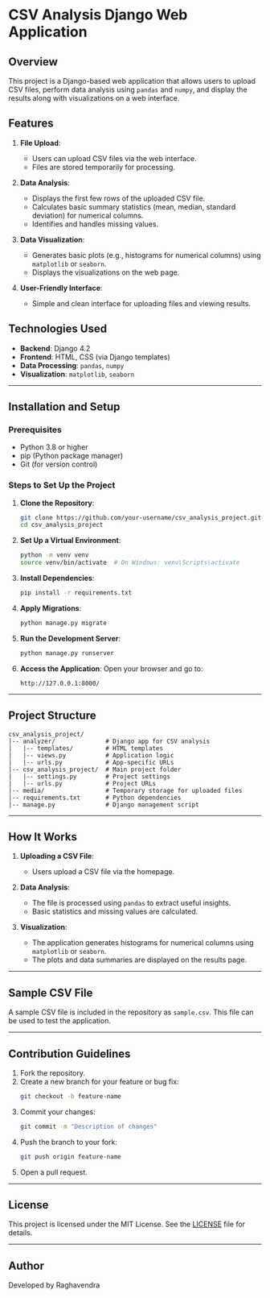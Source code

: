 # CSV Analysis Django Web Application

## Overview

This project is a Django-based web application that allows users to upload CSV files, perform data analysis using `pandas` and `numpy`, and display the results along with visualizations on a web interface.

## Features

1. **File Upload**:

   - Users can upload CSV files via the web interface.
   - Files are stored temporarily for processing.

2. **Data Analysis**:

   - Displays the first few rows of the uploaded CSV file.
   - Calculates basic summary statistics (mean, median, standard deviation) for numerical columns.
   - Identifies and handles missing values.

3. **Data Visualization**:

   - Generates basic plots (e.g., histograms for numerical columns) using `matplotlib` or `seaborn`.
   - Displays the visualizations on the web page.

4. **User-Friendly Interface**:

   - Simple and clean interface for uploading files and viewing results.

## Technologies Used

- **Backend**: Django 4.2
- **Frontend**: HTML, CSS (via Django templates)
- **Data Processing**: `pandas`, `numpy`
- **Visualization**: `matplotlib`, `seaborn`

---

## Installation and Setup

### Prerequisites

- Python 3.8 or higher
- pip (Python package manager)
- Git (for version control)

### Steps to Set Up the Project

1. **Clone the Repository**:

   ```bash
   git clone https://github.com/your-username/csv_analysis_project.git
   cd csv_analysis_project
   ```

2. **Set Up a Virtual Environment**:

   ```bash
   python -m venv venv
   source venv/bin/activate  # On Windows: venv\Scripts\activate
   ```

3. **Install Dependencies**:

   ```bash
   pip install -r requirements.txt
   ```

4. **Apply Migrations**:

   ```bash
   python manage.py migrate
   ```

5. **Run the Development Server**:

   ```bash
   python manage.py runserver
   ```

6. **Access the Application**:
   Open your browser and go to:

   ```
   http://127.0.0.1:8000/
   ```

---

## Project Structure

```
csv_analysis_project/
|-- analyzer/              # Django app for CSV analysis
|   |-- templates/         # HTML templates
|   |-- views.py           # Application logic
|   |-- urls.py            # App-specific URLs
|-- csv_analysis_project/  # Main project folder
|   |-- settings.py        # Project settings
|   |-- urls.py            # Project URLs
|-- media/                 # Temporary storage for uploaded files
|-- requirements.txt       # Python dependencies
|-- manage.py              # Django management script
```

---

## How It Works

1. **Uploading a CSV File**:

   - Users upload a CSV file via the homepage.

2. **Data Analysis**:

   - The file is processed using `pandas` to extract useful insights.
   - Basic statistics and missing values are calculated.

3. **Visualization**:

   - The application generates histograms for numerical columns using `matplotlib` or `seaborn`.
   - The plots and data summaries are displayed on the results page.

---

## Sample CSV File

A sample CSV file is included in the repository as `sample.csv`. This file can be used to test the application.

---

## Contribution Guidelines

1. Fork the repository.
2. Create a new branch for your feature or bug fix:
   ```bash
   git checkout -b feature-name
   ```
3. Commit your changes:
   ```bash
   git commit -m "Description of changes"
   ```
4. Push the branch to your fork:
   ```bash
   git push origin feature-name
   ```
5. Open a pull request.

---

## License

This project is licensed under the MIT License. See the [LICENSE](LICENSE) file for details.

---

## Author

Developed by Raghavendra

